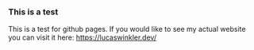 ### This is a test

This is a test for github pages. If you would like to see my actual website you can visit it here: https://lucaswinkler.dev/

